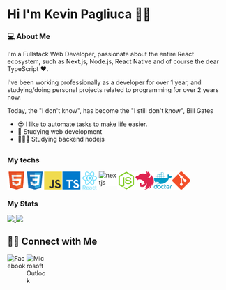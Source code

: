 # Hi I'm Kevin Pagliuca 🖐🏻


### 💻 About Me 

I'm a Fullstack Web Developer, passionate about the entire React ecosystem, such as Next.js, Node.js, React Native and of course the dear TypeScript ❤.

I've been working professionally as a developer for over 1 year, and studying/doing personal projects related to programming for over 2 years now.

Today, the "I don't know", has become the "I still don't know", Bill Gates

- 😎 I like to automate tasks to make life easier.
- 📖 Studying web development
- 👩🏻‍💻 Studying backend nodejs

##

### My techs

<img align="left" alt="html5" width="42px" src="https://raw.githubusercontent.com/devicons/devicon/9c6bfdb9783cdfe1018666ed76adcfd3eab6fad6/icons/html5/html5-original.svg" alt="html5" />
<img align="left" alt="css3" width="42px" src="https://raw.githubusercontent.com/devicons/devicon/9c6bfdb9783cdfe1018666ed76adcfd3eab6fad6/icons/css3/css3-original.svg" />
<img align="left" alt="javascript" width="42px" src="https://raw.githubusercontent.com/devicons/devicon/9c6bfdb9783cdfe1018666ed76adcfd3eab6fad6/icons/javascript/javascript-original.svg" />
<img align="left" alt="typescript" width="42px" src="https://raw.githubusercontent.com/devicons/devicon/9c6bfdb9783cdfe1018666ed76adcfd3eab6fad6/icons/typescript/typescript-original.svg" />
<img align="left" alt="react" width="42px" src="https://raw.githubusercontent.com/devicons/devicon/9c6bfdb9783cdfe1018666ed76adcfd3eab6fad6/icons/react/react-original-wordmark.svg" />
<img align="left" style="background-color:#fff!important;" alt="nextjs" width="42px" src="https://cdn.worldvectorlogo.com/logos/next-js.svg" />
<img align="left" alt="nodejs" width="42px" src="https://raw.githubusercontent.com/devicons/devicon/9c6bfdb9783cdfe1018666ed76adcfd3eab6fad6/icons/nodejs/nodejs-original.svg" />
<img align="left" alt="nodejs" width="42px" src="https://raw.githubusercontent.com/devicons/devicon/1119b9f84c0290e0f0b38982099a2bd027a48bf1/icons/nestjs/nestjs-plain.svg" />
<img align="left" alt "docker" width="42px" src="https://raw.githubusercontent.com/devicons/devicon/1119b9f84c0290e0f0b38982099a2bd027a48bf1/icons/docker/docker-plain-wordmark.svg" />
<img align="left" alt="Git" width="42px" src="https://raw.githubusercontent.com/devicons/devicon/9c6bfdb9783cdfe1018666ed76adcfd3eab6fad6/icons/git/git-original.svg" />

<br />
<br />

## 


### My Stats

<a href="https://github.com/kevinpagliuca">
  <img height="180em" src="https://github-readme-stats.vercel.app/api?username=kevinpagliuca&show_icons=true&theme=radical" />
  <img height="180em" src="https://github-readme-stats.vercel.app/api/top-langs/?username=kevinpagliuca&theme=radical&layout=compact" />
</a>

##  🤝🏻 Connect with Me

<p>
<a href="https://www.linkedin.com/in/kevin-pagliuca"><img align="left" alt="Facebook" width="44px" src="https://cdn-icons-png.flaticon.com/512/2111/2111499.png"/></a>
<a href="mailto:kevin.pagliuca@outlook.com"><img align="left" alt="Microsoft Outlook" width="44px" src="https://cdn-icons-png.flaticon.com/512/732/732223.png"/></a>

<!--
**KevinPagliuca/kevinpagliuca** is a ✨ _special_ ✨ repository because its `README.md` (this file) appears on your GitHub profile.

Here are some ideas to get you started:

- 🔭 I’m currently working on ...
- 🌱 I’m currently learning ...
- 👯 I’m looking to collaborate on ...
- 🤔 I’m looking for help with ...
- 💬 Ask me about ...
- 📫 How to reach me: ...
- 😄 Pronouns: ...
- ⚡ Fun fact: ...
-->
